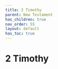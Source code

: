 ```yaml
---
title: 2 Timothy
parent: New Testament
has_children: true
nav_order: 55
layout: default
has_toc: true
---
```


# 2 Timothy
